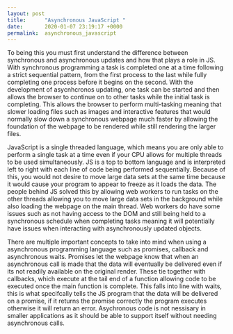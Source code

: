 ```yaml
---
layout: post
title:      "Asynchronous JavaScript "
date:       2020-01-07 23:19:17 +0000
permalink:  asynchronous_javascript
---
```


To being this you must first understand the difference between synchronous and asynchronous updates and how that plays a role in JS. With synchronous programming a task is completed one at a time following a strict sequential pattern, from the first process to the last while fully completing one process before it begins on the second. With the development of asycnhcronos updating, one task can be started and then allows the browser to continue on to other tasks while the initial task is completing. This allows the browser to perform multi-tasking meaning that slower loading files such as images and interactive features that would normally slow down a synchronous webpage much faster by allowing the foundation of the webpage to be rendered while still rendering the larger files.

JavaScript is a single threaded language, which means you are only able to perform a single task at a time even if your CPU allows for multiple threads to be used simultaneously. JS is a top to bottom language and is interpreted left to right with each line of code being performed sequentially. Because of this, you would not desire to move large data sets at the same time because it would cause your program to appear to freeze as it loads the data. The people behind JS solved this by allowing web workers to run tasks on the other threads allowing you to move  large data sets in the background while also loading the webpage on the main thread. Web workers do have some issues such as not having access to the DOM and still being held to a synchronous schedule when completing tasks meaning it will potentially have issues when interacting with asynchronously updated objects. 

There are multiple important concepts to take into mind when using a asynchronous programming language such as promises, callback and asynchronous waits. Promises let the webpage know that when an asynchronous call is made that the data will eventually be delivered even if its not readily available on the original render. These tie together with callbacks, which execute at the tail end of a function allowing code to be executed once the main function is complete. This falls into line with waits, this is what specifcally tells the JS program that the data will be delivered on a promise, if it returns the promise correctly the program executes otherwise it will return an error. Asychronous code is not nessisary in smaller applications as it should be able to support itself without needing asynchronous calls.

